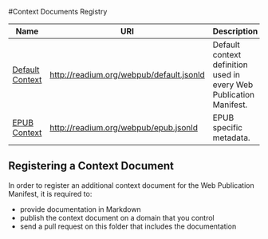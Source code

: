 #Context Documents Registry

| Name  | URI | Description | Required? |
| ---- | ----------- | ------------- | --------- |
[Default Context](default/) | http://readium.org/webpub/default.jsonld  | Default context definition used in every Web Publication Manifest. | Yes |
[EPUB Context](epub/) | http://readium.org/webpub/epub.jsonld  | EPUB specific metadata. | No |


## Registering a Context Document

In order to register an additional context document for the Web Publication Manifest, it is required to:

- provide documentation in Markdown
- publish the context document on a domain that you control
- send a pull request on this folder that includes the documentation
